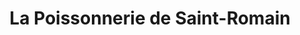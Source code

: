 ---
title: "La Poissonnerie de Saint-Romain"
url: /saint-romain-de-colbosc/la-poissonnerie-de-saint-romain/
shop: Fisch
---